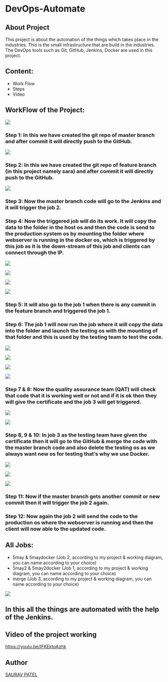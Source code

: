 # DevOps-Automate
## About Project

This project is about the automation of the things which takes place in the industries. This is the small infrastructure that are build in the industries. The DevOps tools such as Git, GitHub, Jenkins, Docker are used in this project.

## Content:

* Work Flow
* Steps
* Video

## WorkFlow of the Project:

![](workflow.jpg)


### Step 1: In this we have created the git repo of master branch and after commit it will directly push to the GitHub.

![](1.png)

### Step 2: In this we have created the git repo of feature branch (in this project namely sara) and after commit it will directly push to the GitHub.

![](2.png)

### Step 3: Now the master branch code will go to the Jenkins and it will trigger the job 2.

### Step 4: Now the triggered job will do its work. It will copy the data to the folder in the host os and then  the code is send to the production system os by mounting the folder where webserver is running in the docker os, which is triggered by this job as it is the down-stream of this job and clients can connect through the IP.

![](3.1.png)

![](3.2.png)

![](3.3.png)

![](3.4.png)

### Step 5: It will also go to the job 1 when there is any commit in the feature branch and triggered the job 1.

### Step 6: The job 1 will now run the job where it will copy the data into the folder and launch the testing os with the mounting of that folder and this is used by the testing team to test the code.

![](4.1.png)

![](4.2.png)

![](4.3.png)

![](4.4.png)

### Step 7 & 8: Now the quality assurance team (QAT) will check that code that it is working well or not and if it is ok then they will give the certificate and the job 3 will get triggered.

![](py.png)

![](pyo.png)

### Step 8, 9 & 10: In job 3 as the testing team have given the certificate then it will go to the GitHub & merge the code with the master branch code and also delete the testing os as we always want new os for testing that’s why we use Docker.

![](5.1.png)

![](5.2.png)

![](5.3.png)

### Step 11: Now if the master branch gets another commit or new commit then it will trigger the job 2 again.


### Step 12: Now again the job 2 will send the code to the production os where the webserver is running and then the client will now able to the updated code.

## All Jobs:
* 5may & 5maydocker (Job 2, according to my project & working diagram, you can name according to your choice)
* 5may2 & 5may2docker (Job 1, according to my project & working diagram, you can name according to your choice)
* merge (Job 3, according to my project & working diagram, you can name according to your choice)

![](main.png)

## In this all the things are automated with the help of the Jenkins. 

## Video of the project working 

https://youtu.be/IFKEktoAzhk

## Author

[SAURAV PATEL](https://www.linkedin.com/in/saurav-patel-148539151/)
